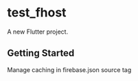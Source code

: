 # test_fhost

A new Flutter project.

## Getting Started

Manage caching in firebase.json source tag
